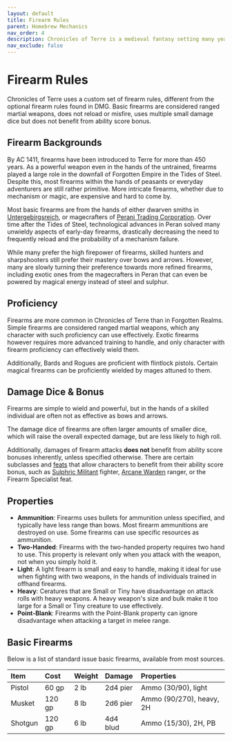```yaml
---
layout: default
title: Firearm Rules
parent: Homebrew Mechanics
nav_order: 4
description: Chronicles of Terre is a medieval fantasy setting many years in the writing.
nav_exclude: false
---
```


# Firearm Rules

Chronicles of Terre uses a custom set of firearm rules, different from the optional firearm rules found in DMG. Basic firearms are considered ranged martial weapons, does not reload or misfire, uses multiple small damage dice but does not benefit from ability score bonus.

## Firearm Backgrounds

By AC 1411, firearms have been introduced to Terre for more than 450 years. As a powerful weapon even in the hands of the untrained, firearms played a large role in the downfall of Forgotten Empire in the Tides of Steel. Despite this, most firearms within the hands of peasants or everyday adventurers are still rather primitive. More intricate firearms, whether due to mechanism or magic, are expensive and hard to come by.

Most basic firearms are from the hands of either dwarven smiths in [Untergebirgsreich](../region/Hollunberg), or magecrafters of [Perani Trading Corporation](../region/Peran). Over time after the Tides of Steel, technological advances in Peran solved many unwieldy aspects of early-day firearms, drastically decreasing the need to frequently reload and the probability of a mechanism failure.

While many prefer the high firepower of firearms, skilled hunters and sharpshooters still prefer their mastery over bows and arrows. However, many are slowly turning their preference towards more refined firearms, including exotic ones from the magecrafters in Peran that can even be powered by magical energy instead of steel and sulphur.

## Proficiency

Firearms are more common in Chronicles of Terre than in Forgotten Realms. Simple firearms are considered ranged martial weapons, which any character with such proficiency can use effectively. Exotic firearms however requires more advanced training to handle, and only character with firearm proficiency can effectively wield them.

Additionally, Bards and Rogues are proficient with flintlock pistols. Certain magical firearms can be proficiently wielded by mages attuned to them.

## Damage Dice & Bonus

Firearms are simple to wield and powerful, but in the hands of a skilled individual are often not as effective as bows and arrows.

The damage dice of firearms are often larger amounts of smaller dice, which will raise the overall expected damage, but are less likely to high roll.

Additionally, damages of firearm attacks **does not** benefit from ability score bonuses inherently, unless specified otherwise. There are certain subclasses and [feats](Feats) that allow characters to benefit from their ability score bonus, such as [Sulphric Militant](../subclasses/Fighter-Sulphric) fighter, [Arcane Warden](../subclasses/Ranger-Warden) ranger, or the Firearm Specialist feat.

## Properties

- **Ammunition**: Firearms uses bullets for ammunition unless specified, and typically have less range than bows. Most firearm ammunitions are destroyed on use. Some firearms can use specific resources as ammunition.
- **Two-Handed**: Firearms with the two-handed property requires two hand to use. This property is relevant only when you attack with the weapon, not when you simply hold it.
- **Light**: A light firearm is small and easy to handle, making it ideal for use when fighting with two weapons, in the hands of individuals trained in offhand firearms.
- **Heavy**: Ceratures that are Small or Tiny have disadvantage on attack rolls with heavy weapons. A heavy weapon's size and bulk make it too large for a Small or Tiny creature to use effectively.
- **Point-Blank**: Firearms with the Point-Blank property can ignore disadvantage when attacking a target in melee range.

## Basic Firearms

Below is a list of standard issue basic firearms, available from most sources.

| Item    | Cost   | Weight | Damage   | Properties               |
|:--------|:-------|:-------|:---------|:-------------------------|
| Pistol  | 60 gp  | 2 lb   | 2d4 pier | Ammo (30/90), light      |
| Musket  | 120 gp | 8 lb   | 2d6 pier | Ammo (90/270), heavy, 2H |
| Shotgun | 120 gp | 6 lb   | 4d4 blud | Ammo (15/30), 2H, PB     |